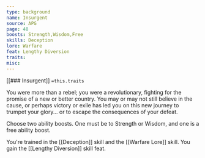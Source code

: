 ```yaml
---
type: background
name: Insurgent 
source: APG
page: 48
boosts: Strength,Wisdom,Free
skills: Deception
lore: Warfare
feat: Lengthy Diversion
traits: 
misc: 
---
```


[[### Insurgent]]
`=this.traits`


You were more than a rebel; you were a revolutionary, fighting for the promise of a new or better country. You may or may not still believe in the cause, or perhaps victory or exile has led you on this new journey to trumpet your glory... or to escape the consequences of your defeat.

Choose two ability boosts. One must be to Strength or Wisdom, and one is a free ability boost.

You're trained in the [[Deception]] skill and the [[Warfare Lore]] skill. You gain the [[Lengthy Diversion]] skill feat.

